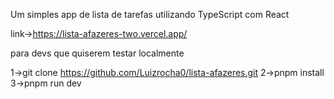 Um simples app de lista de tarefas utilizando TypeScript com React

link->https://lista-afazeres-two.vercel.app/

para devs que quiserem testar localmente

1->git clone https://github.com/Luizrocha0/lista-afazeres.git
2->pnpm install
3->pnpm run dev
